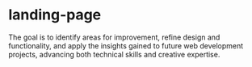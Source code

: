 # landing-page
The goal is to identify areas for improvement, refine design and functionality, and apply the insights gained to future web development projects, advancing both technical skills and creative expertise.
